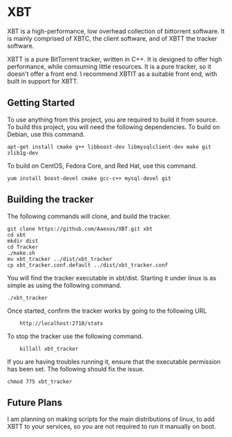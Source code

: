 # XBT
XBT is a high-performance, low overhead collection of bittorrent software. It is mainly comprised of XBTC, the client software, and of XBTT the tracker software.

XBTT is a pure BitTorrent tracker, written in C++. It is designed to offer high performance, while comsuming little resources. It is a pure tracker, so it doesn't offer a front end. I recommend XBTIT as a suitable front end, with built in support for XBTT.

## Getting Started
To use anything from this project, you are required to build it from source. To build this project, you will need the following dependencies.
To build on Debian, use this command.
```
apt-get install cmake g++ libboost-dev libmysqlclient-dev make git zlib1g-dev
```
To build on CentOS, Fedora Core, and Red Hat, use this command.
```
yum install boost-devel cmake gcc-c++ mysql-devel git
```

## Building the tracker
The following commands will clone, and build the tracker.
```
git clone https://github.com/Aaesos/XBT.git xbt
cd xbt
mkdir dist
cd Tracker
./make.sh
mv xbt_tracker ../dist/xbt_tracker
cp xbt_tracker.conf.default ../dist/xbt_tracker.conf
```
You will find the tracker executable in xbt/dist. Starting it under linux is as simple as using the following command.
```
./xbt_tracker
```

Once started, confirm the tracker works by going to the following URL

        http://localhost:2710/stats


To stop the tracker use the following command.

        killall xbt_tracker

If you are having troubles running it, ensure that the executable permission has been set. The following should fix the issue.
```
chmod 775 xbt_tracker
```

## Future Plans
I am planning on making scripts for the main distributions of linux, to add XBTT to your services, so you are not required to run it manually on boot.
